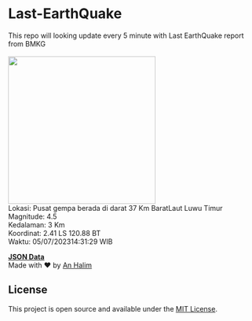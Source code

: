 # Last-EarthQuake
This repo will looking update every 5 minute with Last EarthQuake report from BMKG
<br>
<br>
<img src="https://static.bmkg.go.id/20230705143129.mmi.jpg" width="300"/>
<br>
Lokasi: Pusat gempa berada di darat 37 Km BaratLaut Luwu Timur <br>
Magnitude: 4.5 <br>
Kedalaman: 3 Km <br>
Koordinat: 2.41 LS 120.88 BT <br>
Waktu: 05/07/202314:31:29 WIB <br>

<a href="./data/data.json">**JSON Data**</a>
<br>
Made with ❤️ by <a href="https://github.com/an-halim">An Halim</a>
## License

This project is open source and available under the [MIT License](LICENSE).
